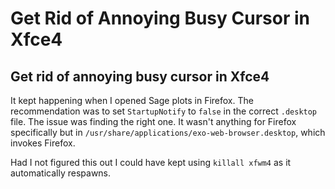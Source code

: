 # Get Rid of Annoying Busy Cursor in Xfce4
## Get rid of annoying busy cursor in Xfce4

It kept happening when I opened Sage plots in Firefox. The recommendation was
to set `StartupNotify` to `false` in the correct `.desktop` file. The issue
was finding the right one. It wasn't anything for Firefox specifically but in
`/usr/share/applications/exo-web-browser.desktop`, which invokes Firefox.

Had I not figured this out I could have kept using `killall xfwm4` as it
automatically respawns.
